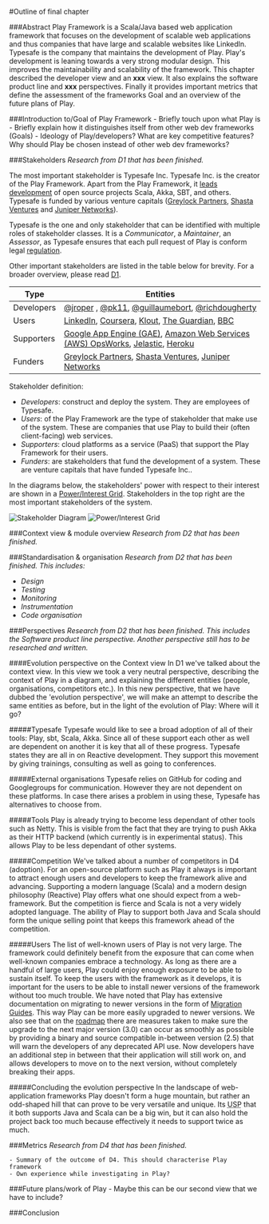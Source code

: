<!---
The outline should consist of:

A 100 word abstract summarizing your chapter. ~Done
A table of contents for your chapter ~ Partly done
A plan of < 1 page explaining:
- which research on your chapter has finished (deliverables D1-D4 and maybe more) ~Done.
- which research on your chapter still needs to be done (maybe a pull request / contribution, an additional view/perspective, an interview) ~ Partly Done.
- a status per section in your table of contents indicating what still needs to be written / how far you are.
- A first version of your chapter reflecting the current status.
--->

#Outline of final chapter

###Abstract
Play Framework is a Scala/Java based web application framework that focuses on the development of scalable web applications and thus companies that have large and scalable websites like LinkedIn. 
Typesafe is the company that maintains the development of Play. 
Play's development is leaning towards a very strong modular design. 
This improves the maintainability and scalability of the framework. 
This chapter described the developer view and an **xxx** view. 
It also explains the software product line and **xxx** perspectives. 
Finally it provides important metrics that define the assessment of the frameworks Goal and an overview of the future plans of Play.

###Introduction to/Goal of Play Framework
	- Briefly touch upon what Play is
	- Briefly explain how it distinguishes itself from other web dev frameworks (Goals)
	- Ideology of Play/developers? What are key competitive features? Why should Play be chosen instead of other web dev frameworks?
	
###Stakeholders
_Research from D1 that has been finished._

The most important stakeholder is Typesafe Inc. Typesafe Inc. is the creator of the Play Framework. Apart from the Play Framework, it [leads development](http://typesafe.com/products/typesafe-reactive-platform) of open source projects Scala, Akka, SBT, and others. Typesafe is funded by various venture capitals ([Greylock Partners](http://www.greylock.com), [Shasta Ventures](http://www.shastaventures.com) and [Juniper Networks](http://www.juniper.net/us/en/homepage-campaign.page)).

Typesafe is the one and only stakeholder that can be identified with multiple roles of stakeholder classes. It is a *Communicator*, a *Maintainer*, an *Assessor*, as Typesafe ensures that each pull request of Play is conform legal [regulation](http://www.typesafe.com/contribute/cla).

Other important stakeholders are listed in the table below for brevity. For a broader overview, please read [D1](./).

| Type | Entities |
|---|---|
| Developers | [@jroper](https://github.com/jroper) , [@pk11](https://github.com/pk11), [@guillaumebort](https://github.com/guillaumebort), [@richdougherty](https://github.com/richdougherty) |
| Users | [LinkedIn](https://www.linkedin.com), [Coursera](https://www.coursera.org), [Klout](https://klout.com/home), [The Guardian](http://www.theguardian.com/uk), [BBC](http://www.bbc.com) |
| Supporters | [Google App Engine (GAE)](https://cloud.google.com/appengine/docs), [Amazon Web Services (AWS) OpsWorks](http://aws.amazon.com/opsworks/), [Jelastic](http://jelastic.com), [Heroku](https://www.heroku.com) |
| Funders | [Greylock Partners](http://www.greylock.com), [Shasta Ventures](http://www.shastaventures.com), [Juniper Networks](http://www.juniper.net/us/en/homepage-campaign.page) |

Stakeholder definition:

* _Developers_: construct and deploy the system. They are employees of Typesafe.
* _Users_: of the Play Framework are the type of stakeholder that make use of the system. These are companies that use Play to build their (often client-facing) web services.
* _Supporters_: cloud platforms as a service (PaaS) that support the Play Framework for their users. 
* _Funders_: are stakeholders that fund the development of a system. These are venture capitals that have funded Typesafe Inc..

In the diagrams below, the stakeholders' power with respect to their interest are shown in a [Power/Interest Grid](http://www.mindtools.com/pages/article/newPPM_07.htm). Stakeholders in the top right are the most important stakeholders of the system.

![Stakeholder Diagram](https://cloud.githubusercontent.com/assets/791189/6330391/19e5d764-bb78-11e4-92f2-2a527f6a229c.png)
![Power/Interest Grid](https://cloud.githubusercontent.com/assets/791189/6330393/1ce56cea-bb78-11e4-863f-e839c2763f02.png)




###Context view & module overview
_Research from D2 that has been finished._

###Standardisation & organisation
_Research from D2 that has been finished. This includes:_

* _Design_
* _Testing_
* _Monitoring_
* _Instrumentation_
* _Code organisation_

###Perspectives
_Research from D2 that has been finished._
_This includes the Software product line perspective._
_Another perspective still has to be researched and written._

####Evolution perspective on the Context view
In D1 we've talked about the context view.
In this view we took a very neutral perspective, describing the context of Play in a diagram, and explaining the different entities (people, organisations, competitors etc.).
In this new perspective, that we have dubbed the 'evolution perspective', we will make an attempt to describe the same entities as before, but in the light of the evolution of Play: Where will it go?

#####Typesafe
Typesafe would like to see a broad adoption of all of their tools: Play, sbt, Scala, Akka.
Since all of these support each other as well are dependent on another it is key that all of these progress.
Typesafe states they are all in on Reactive development.
They support this movement by giving trainings, consulting as well as going to conferences.

#####External organisations
Typesafe relies on GitHub for coding and Googlegroups for communication.
However they are not dependent on these platforms.
In case there arises a problem in using these, Typesafe has alternatives to choose from.

#####Tools
Play is already trying to become less dependant of other tools such as Netty.
This is visible from the fact that they are trying to push Akka as their HTTP backend (which currently is in experimental status). 
This allows Play to be less dependant of other systems.

#####Competition
We've talked about a number of competitors in D4 (adoption). For an open-source platform such as Play it always is important to attract enough users and developers to keep the framework alive and advancing.
Supporting a modern language (Scala) and a modern design philosophy (Reactive) Play offers what one should expect from a web-framework. But the competition is fierce and Scala is not a very widely adopted language.
The ability of Play to support both Java and Scala should form the unique selling point that keeps this framework ahead of the competition.

#####Users
The list of well-known users of Play is not very large. The framework could definitely benefit from the exposure that can come when well-known companies embrace a technology.
As long as there are a handful of large users, Play could enjoy enough exposure to be able to sustain itself.
To keep the users with the framework as it develops, it is important for the users to be able to install newer versions of the framework without too much trouble.
We have noted that Play has extensive documentation on migrating to newer versions in the form of [Migration Guides](https://www.playframework.com/documentation/2.3.x/Migration23).
This way Play can be more easily upgraded to newer versions.
We also see that on the [roadmap](https://docs.google.com/document/d/11sVi1-REAIDFVHvwBrfRt1uXkBzROHQYgmcZNGJtDnA/pub) there are measures taken to make sure the upgrade to the next major version (3.0) can occur as smoothly as possible by providing a binary and source compatible in-between version (2.5) that will warn the developers of any deprecated API use.
Now developers have an additional step in between that their application will still work on, and allows developers to move on to the next version, without completely breaking their apps.

#####Concluding the evolution perspective
In the landscape of web-application frameworks Play doesn't form a huge mountain, but rather an odd-shaped hill that can prove to be very versatile and unique.
Its <abbr title="Unique Selling Point">USP</abbr> that it both supports Java and Scala can be a big win, 
but it can also hold the project back too much because effectively it needs to support twice as much.

###Metrics
_Research from D4 that has been finished._

	- Summary of the outcome of D4. This should characterise Play framework
	- Own experience while investigating in Play?
	
###Future plans/work of Play
	- Maybe this can be our second view that we have to include?

###Conclusion



